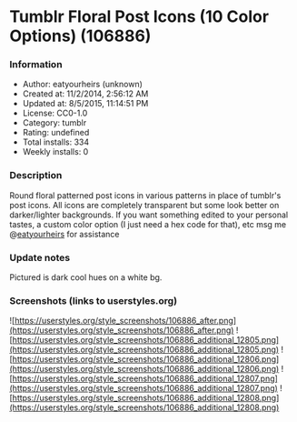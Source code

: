 # Tumblr Floral Post Icons (10 Color Options) (106886)

### Information
- Author: eatyourheirs (unknown)
- Created at: 11/2/2014, 2:56:12 AM
- Updated at: 8/5/2015, 11:14:51 PM
- License: CC0-1.0
- Category: tumblr
- Rating: undefined
- Total installs: 334
- Weekly installs: 0


### Description
Round floral patterned post icons in various patterns in place of tumblr's post icons. All icons are completely transparent but some look better on darker/lighter backgrounds. If you want something edited to your personal tastes, a custom color option (I just need a hex code for that), etc msg me @<a href="http://www.eatyourheirs.tumblr.com">eatyourheirs</a> for assistance

### Update notes
Pictured is dark cool hues on a white bg.

### Screenshots (links to userstyles.org)
![https://userstyles.org/style_screenshots/106886_after.png](https://userstyles.org/style_screenshots/106886_after.png)
![https://userstyles.org/style_screenshots/106886_additional_12805.png](https://userstyles.org/style_screenshots/106886_additional_12805.png)
![https://userstyles.org/style_screenshots/106886_additional_12806.png](https://userstyles.org/style_screenshots/106886_additional_12806.png)
![https://userstyles.org/style_screenshots/106886_additional_12807.png](https://userstyles.org/style_screenshots/106886_additional_12807.png)
![https://userstyles.org/style_screenshots/106886_additional_12808.png](https://userstyles.org/style_screenshots/106886_additional_12808.png)

